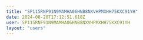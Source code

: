 ```yaml
---
title: "SP115RNF91N9MAMHA06HNB8NXVHPMXHH75KXC91YH"
date: 2024-08-28T17:12:51.618Z
user: SP115RNF91N9MAMHA06HNB8NXVHPMXHH75KXC91YH
layout: "users"
---
```

    